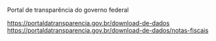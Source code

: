 Portal de transparência do governo federal

https://portaldatransparencia.gov.br/download-de-dados
https://portaldatransparencia.gov.br/download-de-dados/notas-fiscais
